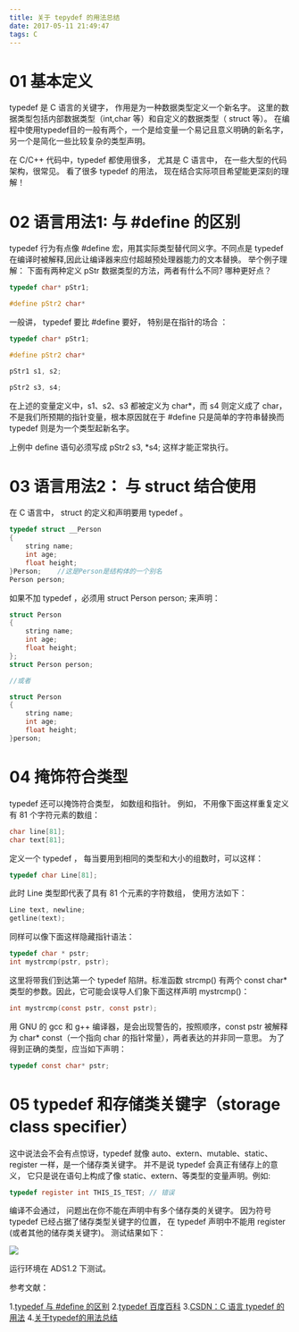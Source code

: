 ```yaml
---
title: 关于 tepydef 的用法总结
date: 2017-05-11 21:49:47
tags: C
---
```


# 01 基本定义
typedef 是 C 语言的关键字， 作用是为一种数据类型定义一个新名字。 这里的数据类型包括内部数据类型（int,char 等）和自定义的数据类型（ struct 等）。 在编程中使用typedef目的一般有两个，一个是给变量一个易记且意义明确的新名字，另一个是简化一些比较复杂的类型声明。

在 C/C++ 代码中，typedef 都使用很多， 尤其是 C 语言中， 在一些大型的代码架构，很常见。 看了很多 typedef 的用法， 现在结合实际项目希望能更深刻的理解！

# 02 语言用法1: 与 #define 的区别
typedef 行为有点像 #define 宏，用其实际类型替代同义字。不同点是 typedef 在编译时被解释,因此让编译器来应付超越预处理器能力的文本替换。 举个例子理解：
下面有两种定义 pStr 数据类型的方法，两者有什么不同? 哪种更好点？
```c
typedef char* pStr1;

#define pStr2 char*
```
一般讲， typedef 要比 #define 要好， 特别是在指针的场合 ：
```c
typedef char* pStr1;

#define pStr2 char*

pStr1 s1, s2;

pStr2 s3, s4;
```
在上述的变量定义中，s1、s2、s3 都被定义为 char*，而 s4 则定义成了 char， 不是我们所预期的指针变量，根本原因就在于 #define 只是简单的字符串替换而 typedef 则是为一个类型起新名字。

上例中 define 语句必须写成 pStr2 s3, *s4; 这样才能正常执行。

# 03 语言用法2： 与 struct 结合使用
在 C 语言中， struct 的定义和声明要用 typedef 。
```c
typedef struct __Person  
{  
    string name;  
    int age;  
    float height;  
}Person;    //这是Person是结构体的一个别名  
Person person; 
```
如果不加 typedef ，必须用 struct Person person; 来声明：
```c
struct Person  
{  
    string name;  
    int age;  
    float height;  
};  
struct Person person;  

//或者

struct Person  
{  
    string name;  
    int age;  
    float height;  
}person; 
```

# 04 掩饰符合类型
typedef 还可以掩饰符合类型， 如数组和指针。
例如， 不用像下面这样重复定义有 81 个字符元素的数组：
```c
char line[81];
char text[81];
```
定义一个 typedef ， 每当要用到相同的类型和大小的组数时，可以这样：
```c
typedef char Line[81];
```
此时 Line 类型即代表了具有 81 个元素的字符数组， 使用方法如下：
```c
Line text, newline;
getline(text);
```
同样可以像下面这样隐藏指针语法：
```c
typedef char * pstr;  
int mystrcmp(pstr, pstr); 
```
这里将带我们到达第一个 typedef 陷阱。标准函数 strcmp() 有两个 const char* 类型的参数。因此，它可能会误导人们象下面这样声明 mystrcmp()：
```c
int mystrcmp(const pstr, const pstr);   
```
用 GNU 的 gcc 和 g++ 编译器，是会出现警告的，按照顺序，const pstr 被解释为 char* const（一个指向 char 的指针常量），两者表达的并非同一意思。 为了得到正确的类型，应当如下声明： 
```c
typedef const char* pstr;  

```

# 05 typedef 和存储类关键字（storage class specifier）
这中说法会不会有点惊讶，typedef 就像 auto、extern、mutable、static、register 一样，是一个储存类关键字。 并不是说 typedef 会真正有储存上的意义， 它只是说在语句上构成了像 static、extern、等类型的变量声明。例如:
```c
typedef register int THIS_IS_TEST; // 错误
```
编译不会通过， 问题出在你不能在声明中有多个储存类的关键字。 因为符号 typedef 已经占据了储存类型关键字的位置， 在 typedef 声明中不能用 register (或者其他的储存类关键字)。
测试结果如下：

![](http://i.imgur.com/h7dud7s.png)

运行环境在 ADS1.2 下测试。

参考文献：

1.[typedef 与 #define 的区别](http://blog.csdn.net/luoweifu/article/details/41630195)
2.[typedef 百度百科](http://baike.baidu.com/link?url=8op1g5SbQAbSDYr0VIDq3t2hlRuztktB8ILiWrQYK171l6nnaUDqh4VfG746guzORmhqu7KsoQ9zEv064hQApK)
3.[CSDN：C 语言 typedef 的用法](http://blog.csdn.net/sergeycao/article/details/3793756)
4.[关于typedef的用法总结](http://blog.csdn.net/wangqiulin123456/article/details/8284939)